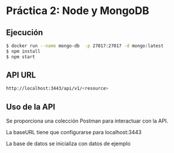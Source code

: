 # Práctica 2: Node y MongoDB

## Ejecución

```sh
$ docker run --name mongo-db  -p 27017:27017 -d mongo:latest
$ npm install
$ npm start
```
## API URL

```sh
http://localhost:3443/api/v1/<resource>
```

## Uso de la API

Se proporciona una colección Postman para interactuar con la API.

La baseURL tiene que configurarse para localhost:3443

La base de datos se inicializa con datos de ejemplo